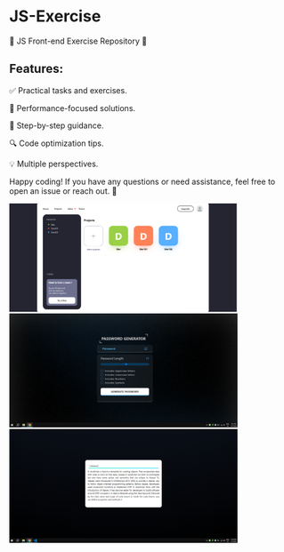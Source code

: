 # JS-Exercise
🚀 JS Front-end Exercise Repository 🌟

## Features:

✅ Practical tasks and exercises.

🚀 Performance-focused solutions.

📝 Step-by-step guidance.

🔍 Code optimization tips.

💡 Multiple perspectives.

Happy coding! If you have any questions or need assistance, feel free to open an issue or reach out. 🤝

<img src='add projects/1.png' width='410'> <img src='password/1.png' width='410'>
<img src='Highlight Searched/1.png' width='410'>

